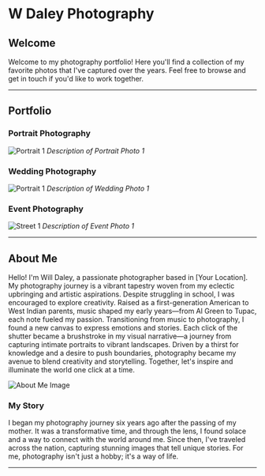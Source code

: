 # W Daley Photography

## Welcome
Welcome to my photography portfolio! Here you'll find a collection of my favorite photos that I've captured over the years. Feel free to browse and get in touch if you'd like to work together.


---

## Portfolio

### Portrait Photography
![Portrait 1](link-to-your-portrait-photo-1.jpg)
*Description of Portrait Photo 1*

### Wedding Photography
![Portrait 1](link-to-your-portrait-photo-1.jpg)
*Description of Wedding Photo 1*

### Event Photography
![Street 1](link-to-your-street-photo-1.jpg)
*Description of Event Photo 1*

---

## About Me
Hello! I'm Will Daley, a passionate photographer based in [Your Location]. My photography journey is a vibrant tapestry woven from my eclectic upbringing and artistic aspirations. Despite struggling in school, I was encouraged to explore creativity. Raised as a first-generation American to West Indian parents, music shaped my early years—from Al Green to Tupac, each note fueled my passion. Transitioning from music to photography, I found a new canvas to express emotions and stories. Each click of the shutter became a brushstroke in my visual narrative—a journey from capturing intimate portraits to vibrant landscapes. Driven by a thirst for knowledge and a desire to push boundaries, photography became my avenue to blend creativity and storytelling. Together, let's inspire and illuminate the world one click at a time.

![About Me Image](link-to-your-about-me-image.jpg)

### My Story
I began my photography journey six years ago after the passing of my mother. It was a transformative time, and through the lens, I found solace and a way to connect with the world around me. Since then, I've traveled across the nation, capturing stunning images that tell unique stories. For me, photography isn't just a hobby; it's a way of life.

---